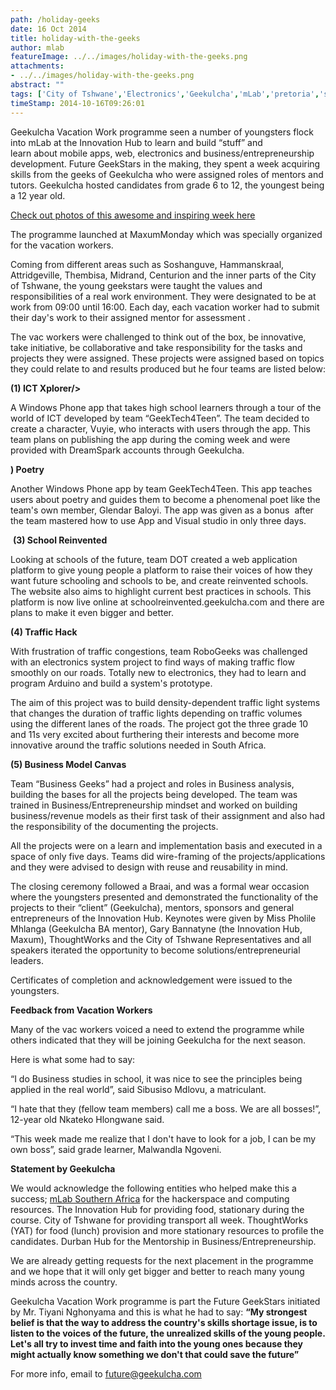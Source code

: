 ```yaml
---
path: /holiday-geeks
date: 16 Oct 2014
title: holiday-with-the-geeks
author: mlab
featureImage: ../../images/holiday-with-the-geeks.png
attachments: 
- ../../images/holiday-with-the-geeks.png
abstract: ""
tags: ['City of Tshwane','Electronics','Geekulcha','mLab','pretoria','schools','Youth']
timeStamp: 2014-10-16T09:26:01
---
```


Geekulcha Vacation Work programme seen a number of youngsters flock into mLab at the Innovation Hub to learn and build “stuff” and learn about mobile apps, web, electronics and business&#x2F;entrepreneurship development. Future GeekStars in the making, they spent a week acquiring skills from the geeks of Geekulcha who were assigned roles of mentors and tutors. Geekulcha hosted candidates from grade 6 to 12, the youngest being a 12 year old.

[Check out photos of this awesome and inspiring week here](https:&#x2F;&#x2F;www.flickr.com&#x2F;photos&#x2F;geekulcha&#x2F;sets&#x2F;72157648209791188&#x2F;)

The programme launched at MaxumMonday which was specially organized for the vacation workers.

Coming from different areas such as Soshanguve, Hammanskraal, Attridgeville, Thembisa, Midrand, Centurion and the inner parts of the City of Tshwane, the young geekstars were taught the values and responsibilities of a real work environment. They were designated to be at work from 09:00 until 16:00. Each day, each vacation worker had to submit their day's work to their assigned mentor for assessment .

The vac workers were challenged to think out of the box, be innovative, take initiative, be collaborative and take responsibility for the tasks and projects they were assigned. These projects were assigned based on topics they could relate to and results produced but he four teams are listed below:

**(1) ICT Xplorer&#x2F;&gt;**

A Windows Phone app that takes high school learners through a tour of the world of ICT developed by team “GeekTech4Teen”. The team decided to create a character, Vuyie, who interacts with users through the app. This team plans on publishing the app during the coming week and were provided with DreamSpark accounts through Geekulcha.

**) Poetry**

Another Windows Phone app by team GeekTech4Teen. This app teaches users about poetry and guides them to become a phenomenal poet like the team's own member, Glendar Baloyi. The app was given as a bonus  after the team mastered how to use App and Visual studio in only three days.

 **(3) School Reinvented**

Looking at schools of the future, team DOT created a web application platform to give young people a platform to raise their voices of how they want future schooling and schools to be, and create reinvented schools. The website also aims to highlight current best practices in schools. This platform is now live online at schoolreinvented.geekulcha.com and there are plans to make it even bigger and better.

**(4) Traffic Hack**

With frustration of traffic congestions, team RoboGeeks was challenged with an electronics system project to find ways of making traffic flow smoothly on our roads. Totally new to electronics, they had to learn and program Arduino and build a system's prototype.

The aim of this project was to build density-dependent traffic light systems that changes the duration of traffic lights depending on traffic volumes using the different lanes of the roads. The project got the three grade 10 and 11s very excited about furthering their interests and become more innovative around the traffic solutions needed in South Africa.

**(5) Business Model Canvas**

Team “Business Geeks” had a project and roles in Business analysis, building the bases for all the projects being developed. The team was trained in Business&#x2F;Entrepreneurship mindset and worked on building business&#x2F;revenue models as their first task of their assignment and also had the responsibility of the documenting the projects.

All the projects were on a learn and implementation basis and executed in a space of only five days. Teams did wire-framing of the projects&#x2F;applications and they were advised to design with reuse and reusability in mind.

The closing ceremony followed a Braai, and was a formal wear occasion where the youngsters presented and demonstrated the functionality of the projects to their “client” (Geekulcha), mentors, sponsors and general entrepreneurs of the Innovation Hub. Keynotes were given by Miss Pholile Mhlanga (Geekulcha BA mentor), Gary Bannatyne (the Innovation Hub, Maxum), ThoughtWorks and the City of Tshwane Representatives and all speakers iterated the opportunity to become solutions&#x2F;entrepreneurial leaders.

Certificates of completion and acknowledgement were issued to the youngsters.

**Feedback from Vacation Workers**

Many of the vac workers voiced a need to extend the programme while others indicated that they will be joining Geekulcha for the next season.

Here is what some had to say:

“I do Business studies in school, it was nice to see the principles being applied in the real world”, said Sibusiso Mdlovu, a matriculant.

“I hate that they (fellow team members) call me a boss. We are all bosses!”, 12-year old Nkateko Hlongwane said.

“This week made me realize that I don't have to look for a job, I can be my own boss”, said grade learner, Malwandla Ngoveni.

**Statement by Geekulcha**

We would acknowledge the following entities who helped make this a success; [mLab Southern Africa](https:&#x2F;&#x2F;mlab.co.za) for the hackerspace and computing resources. The Innovation Hub for providing food, stationary during the course. City of Tshwane for providing transport all week. ThoughtWorks (YAT) for food (lunch) provision and more stationary resources to profile the candidates. Durban Hub for the Mentorship in Business&#x2F;Entrepreneurship.

We are already getting requests for the next placement in the programme and we hope that it will only get bigger and better to reach many young minds across the country.

Geekulcha Vacation Work programme is part the Future GeekStars initiated by Mr. Tiyani Nghonyama and this is what he had to say: **“My strongest belief is that the way to address the country's skills shortage issue, is to listen to the voices of the future, the unrealized skills of the young people. Let's all try to invest time and faith into the young ones because they might actually know something we don't that could save the future”**

For more info, email to future@geekulcha.com


